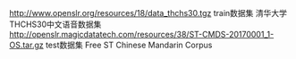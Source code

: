 http://www.openslr.org/resources/18/data_thchs30.tgz train数据集 清华大学THCHS30中文语音数据集
http://openslr.magicdatatech.com/resources/38/ST-CMDS-20170001_1-OS.tar.gz test数据集 Free ST Chinese Mandarin Corpus
